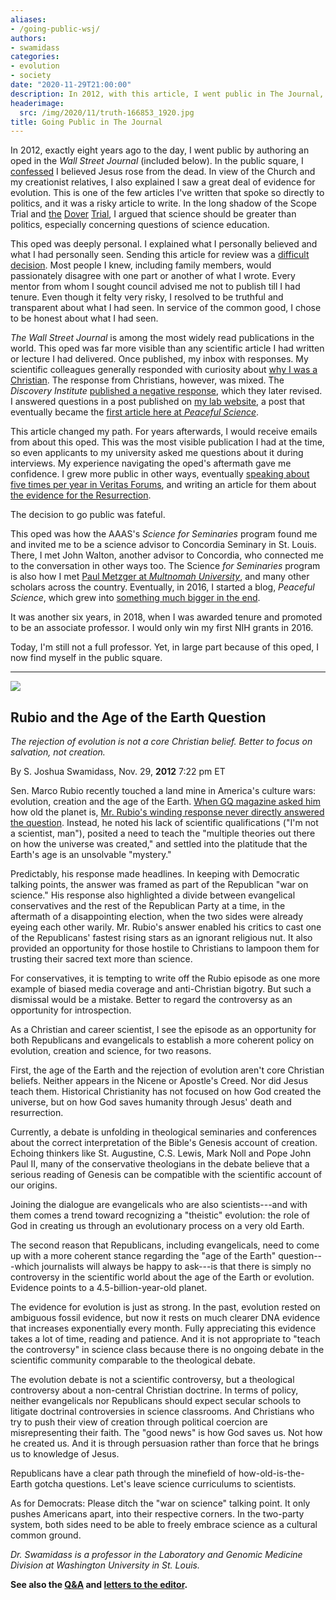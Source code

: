 ```yaml
---
aliases:
- /going-public-wsj/
authors:
- swamidass
categories:
- evolution
- society
date: "2020-11-29T21:00:00"
description: In 2012, with this article, I went public in The Journal, confessing that I had seen evidence for evolution, but found foundation in Christ.
headerimage:
  src: /img/2020/11/truth-166853_1920.jpg
title: Going Public in The Journal
---
```


In 2012, exactly eight years ago to the day, I went public by authoring an oped in the *Wall Street Journal* (included below). In the public square, I [confessed](https://peacefulscience.org/confessing-jesus-in-science/) I believed Jesus rose from the dead. In view of the Church and my creationist relatives, I also explained I saw a great deal of evidence for evolution. This is one of the few articles I've written that spoke so directly to politics, and it was a risky article to write. In the long shadow of the Scope Trial and [the](https://peacefulscience.org/dover-behe/) [Dover](https://peacefulscience.org/miller-textbook-dover/) [Trial](https://peacefulscience.org/scott-dover-science-hat/), I argued that science should be greater than politics, especially concerning questions of science education.

This oped was deeply personal. I explained what I personally believed and what I had personally seen. Sending this article for review was a [difficult decision](https://peacefulscience.org/why-i-went-public-evolution/). Most people I knew, including family members, would passionately disagree with one part or another of what I wrote. Every mentor from whom I sought council advised me not to publish till I had tenure. Even though it felty very risky, I resolved to be truthful and transparent about what I had seen. In service of the common good, I chose to be honest about what I had seen.

*The Wall Street Journal* is among the most widely read publications in the world. This oped was far more visible than any scientific article I had written or lecture I had delivered. Once published, my inbox with responses. My scientific colleagues generally responded with curiosity about [why I was a Christian](https://swami.wustl.edu/swamidass_cv.pdf). The response from Christians, however, was mixed. The *Discovery Institute* [published a negative response](https://evolutionnews.org/2012/11/epistemic_closu/), which they later revised. I answered questions in a post published on [my lab website](http://swami.wustl.edu/), a post that eventually became the [first article here at *Peaceful Science*](https://peacefulscience.org/age-rubios-earth/).

This article changed my path. For years afterwards, I would receive emails from about this oped. This was the most visible publication I had at the time, so even applicants to my university asked me questions about it during interviews. My experience navigating the oped's aftermath gave me confidence. I grew more public in other ways, eventually [speaking about five times per year in Veritas Forums](https://discourse.peacefulscience.org/t/is-there-truth-beyond-science-delaware-october-2017/137), and writing an article for them about [the evidence for the Resurrection](http://www.veritas.org/evidence-easter-scientists-list/).

The decision to go public was fateful.

This oped was how the AAAS's *Science for Seminaries* program found me and invited me to be a science advisor to Concordia Seminary in St. Louis. There, I met John Walton, another advisor to Concordia, who connected me to the conversation in other ways too. The Science *for Seminaries* program is also how I met [Paul Metzger at *Multnomah University*](https://peacefulscience.org/metzger-new-wine-new-wineskins/), and many other scholars across the country. Eventually, in 2016, I started a blog, *Peaceful Science*, which grew into [something much bigger in the end](https://peacefulscience.org/mission-and-values/).

It was another six years, in 2018, when I was awarded tenure and promoted to be an associate professor. I would only win my first NIH grants in 2016.

Today, I'm still not a full professor. Yet, in large part because of this oped, I now find myself in the public square.

------------------------------------------------------------------------

![](/img/2020/11/Screen-Shot-2020-11-29-at-2.13.19-PM.png)

## Rubio and the Age of the Earth Question

*The rejection of evolution is not a core Christian belief. Better to focus on salvation, not creation.*

By S. Joshua Swamidass, Nov. 29, **2012** 7:22 pm ET

Sen. Marco Rubio recently touched a land mine in America's culture wars: evolution, creation and the age of the Earth. [When GQ magazine asked him](https://www.gq.com/story/marco-rubio-interview-gq-december-2012) how old the planet is, [Mr. Rubio's winding response never directly answered the question](https://www.nydailynews.com/news/politics/marco-rubio-tells-gq-not-scientist-man-article-1.1204747). Instead, he noted his lack of scientific qualifications ("I'm not a scientist, man"), posited a need to teach the "multiple theories out there on how the universe was created," and settled into the platitude that the Earth's age is an unsolvable "mystery."

Predictably, his response made headlines. In keeping with Democratic talking points, the answer was framed as part of the Republican "war on science." His response also highlighted a divide between evangelical conservatives and the rest of the Republican Party at a time, in the aftermath of a disappointing election, when the two sides were already eyeing each other warily. Mr. Rubio's answer enabled his critics to cast one of the Republicans' fastest rising stars as an ignorant religious nut. It also provided an opportunity for those hostile to Christians to lampoon them for trusting their sacred text more than science.

For conservatives, it is tempting to write off the Rubio episode as one more example of biased media coverage and anti-Christian bigotry. But such a dismissal would be a mistake. Better to regard the controversy as an opportunity for introspection.

As a Christian and career scientist, I see the episode as an opportunity for both Republicans and evangelicals to establish a more coherent policy on evolution, creation and science, for two reasons.

First, the age of the Earth and the rejection of evolution aren't core Christian beliefs. Neither appears in the Nicene or Apostle's Creed. Nor did Jesus teach them. Historical Christianity has not focused on how God created the universe, but on how God saves humanity through Jesus' death and resurrection.

Currently, a debate is unfolding in theological seminaries and conferences about the correct interpretation of the Bible's Genesis account of creation. Echoing thinkers like St. Augustine, C.S. Lewis, Mark Noll and Pope John Paul II, many of the conservative theologians in the debate believe that a serious reading of Genesis can be compatible with the scientific account of our origins.

Joining the dialogue are evangelicals who are also scientists---and with them comes a trend toward recognizing a "theistic" evolution: the role of God in creating us through an evolutionary process on a very old Earth.

The second reason that Republicans, including evangelicals, need to come up with a more coherent stance regarding the "age of the Earth" question---which journalists will always be happy to ask---is that there is simply no controversy in the scientific world about the age of the Earth or evolution. Evidence points to a 4.5-billion-year-old planet.

The evidence for evolution is just as strong. In the past, evolution rested on ambiguous fossil evidence, but now it rests on much clearer DNA evidence that increases exponentially every month. Fully appreciating this evidence takes a lot of time, reading and patience. And it is not appropriate to "teach the controversy" in science class because there is no ongoing debate in the scientific community comparable to the theological debate.

The evolution debate is not a scientific controversy, but a theological controversy about a non-central Christian doctrine. In terms of policy, neither evangelicals nor Republicans should expect secular schools to litigate doctrinal controversies in science classrooms. And Christians who try to push their view of creation through political coercion are misrepresenting their faith. The "good news" is how God saves us. Not how he created us. And it is through persuasion rather than force that he brings us to knowledge of Jesus.

Republicans have a clear path through the minefield of how-old-is-the-Earth gotcha questions. Let's leave science curriculums to scientists.

As for Democrats: Please ditch the "war on science" talking point. It only pushes Americans apart, into their respective corners. In the two-party system, both sides need to be able to freely embrace science as a cultural common ground.

*Dr. Swamidass is a professor in the Laboratory and Genomic Medicine Division at Washington University in St. Louis.*

**See also the [Q&A](https://peacefulscience.org/age-rubios-earth/) and [letters to the editor](https://www.wsj.com/articles/SB10001424127887323901604578157660986639902).**
